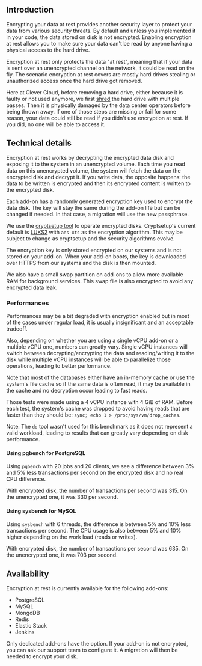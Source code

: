 
## Introduction

Encrypting your data at rest provides another security layer to protect your data from various security threats. By default and unless you implemented it in your code, the data stored on disk is not encrypted. Enabling encryption at rest allows you to make sure your data can't be read by anyone having a physical access to the hard drive.

Encryption at rest only protects the data "at rest", meaning that if your data is sent over an unencrypted channel on the network, it could be read on the fly. The scenario encryption at rest covers are mostly hard drives stealing or unauthorized access once the hard drive got removed.

Here at Clever Cloud, before removing a hard drive, either because it is faulty or not used anymore, we first [shred](https://linux.die.net/man/1/shred) the hard drive with multiple passes. Then it is physically damaged by the data center operators before being thrown away. If one of those steps are missing or fail for some reason, your data could still be read if you didn't use encryption at rest. If you did, no one will be able to access it.

## Technical details

Encryption at rest works by decrypting the encrypted data disk and exposing it to the system in an unencrypted volume. Each time you read data on this unencrypted volume, the system will fetch the data on the encrypted disk and decrypt it. If you write data, the opposite happens: the data to be written is encrypted and then its encrypted content is written to the encrypted disk.

Each add-on has a randomly generated encryption key used to encrypt the data disk. The key will stay the same during the add-on life but can be changed if needed. In that case, a migration will use the new passphrase.

We use the [cryptsetup tool](https://gitlab.com/cryptsetup/cryptsetup) to operate encrypted disks. Cryptsetup's current default is [LUKS2](https://gitlab.com/cryptsetup/LUKS2-docs) with `aes-xts` as the encryption algorithm. This may be subject to change as cryptsetup and the security algorithms evolve.

The encryption key is only stored encrypted on our systems and is not stored on your add-on. When your add-on boots, the key is downloaded over HTTPS from our systems and the disk is then mounted.

We also have a small swap partition on add-ons to allow more available RAM for background services. This swap file is also encrypted to avoid any encrypted data leak.

### Performances

Performances may be a bit degraded with encryption enabled but in most of the cases under regular load, it is usually insignificant and an acceptable tradeoff.

Also, depending on whether you are using a single vCPU add-on or a multiple vCPU one, numbers can greatly vary. Single vCPU instances will switch between decrypting/encrypting the data and reading/writing it to the disk while multiple vCPU instances will be able to parallelize those operations, leading to better performance.

Note that most of the databases either have an in-memory cache or use the system's file cache so if the same data is often read, it may be available in the cache and no decryption occur leading to fast reads.

Those tests were made using a 4 vCPU instance with 4 GiB of RAM.
Before each test, the system's cache was dropped to avoid having reads that are faster than they should be: `sync; echo 1 > /proc/sys/vm/drop_caches`.

Note: The `dd` tool wasn't used for this benchmark as it does not represent a valid workload, leading to results that can greatly vary depending on disk performance.

#### Using pgbench for PostgreSQL

Using `pgbench` with 20 jobs and 20 clients, we see a difference between 3% and 5% less transactions per second on the encrypted disk and no real CPU difference.

With encrypted disk, the number of transactions per second was 315. On the unencrypted one, it was 330 per second.

#### Using sysbench for MySQL

Using `sysbench` with 6 threads, the difference is between 5% and 10% less transactions per second. The CPU usage is also between 5% and 10% higher depending on the work load (reads or writes).

With encrypted disk, the number of transactions per second was 635. On the unencrypted one, it was 703 per second.

## Availability

Encryption at rest is currently available for the following add-ons:

- PostgreSQL
- MySQL
- MongoDB
- Redis
- Elastic Stack
- Jenkins

Only dedicated add-ons have the option. If your add-on is not encrypted, you can ask our support team to configure it. A migration will then be needed to encrypt your disk.


